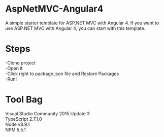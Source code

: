 # AspNetMVC-Angular4
A simple starter template for ASP.NET MVC with Angular 4.
If you want to use ASP.NET MVC with Angular 4, you can start with this template.

# Steps
 
-Clone project <br />
-Open it <br />
-Click right to package.json file and Restore Packages <br />
-Run! 

# Tool Bag

Visual Studio Community 2015 Update 3 <br />
TypeScript 2.7.1.0 <br />
Node v8.9.1 <br />
NPM 5.5.1
